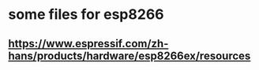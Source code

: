 # some files for esp8266

## https://www.espressif.com/zh-hans/products/hardware/esp8266ex/resources
